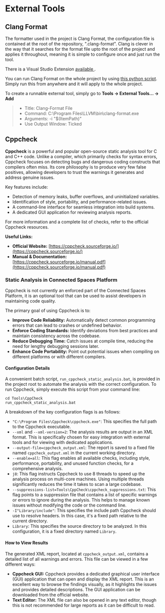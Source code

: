 # External Tools

## Clang Format
The formatter used in the project is Clang Format, the configuration file is contained at the root of the repository, ".clang-format".
Clang is clever in the way that it searches for the format file upto the root of the project and applies it throughout, meaning it is simple to configure once and just run the tool.

There is a Visual Studio Extension [available ](https://marketplace.visualstudio.com/items?itemName=LLVMExtensions.ClangFormat&ssr=false#overview).

You can run Clang Format on the whole project by using [this python script](https://github.com/magnopus-opensource/connected-spaces-platform/blob/main/Tools/Formatter/RunFormatter.py). Simply run this from anywhere and it will apply to the whole project.

To create a runnable external tool, simply go to **Tools -> External Tools... -> Add**
>  - Title: Clang-Format File
>  - Command: C:\Program Files\LLVM\bin\clang-format.exe
>  - Arguments: -i "$(ItemPath)"
>  - Use Output Window: Ticked

## Cppcheck

**Cppcheck** is a powerful and popular open-source static analysis tool for C and C++ code. Unlike a compiler, which primarily checks for syntax errors, Cppcheck focuses on detecting bugs and dangerous coding constructs that compilers often miss. Its core philosophy is to produce very few false positives, allowing developers to trust the warnings it generates and address genuine issues.

Key features include:
- Detection of memory leaks, buffer overflows, and uninitialized variables.
- Identification of style, portability, and performance-related issues.
- A command-line interface for seamless integration into build systems.
- A dedicated GUI application for reviewing analysis reports.

For more information and a complete list of checks, refer to the official Cppcheck resources.

**Useful Links:**
- **Official Website:** [https://cppcheck.sourceforge.io/](https://cppcheck.sourceforge.io/)
- **Manual & Documentation:** [https://cppcheck.sourceforge.io/manual.pdf](https://cppcheck.sourceforge.io/manual.pdf)

### Static Analysis in Connected Spaces Platform

Cppcheck is not currently an enforced part of the Connected Spaces Platform, it is an optional tool that can be used to assist developers in maintaining code quality.

The primary goal of using Cppcheck is to:
- **Improve Code Reliability:** Automatically detect common programming errors that can lead to crashes or undefined behavior.
- **Enforce Coding Standards:** Identify deviations from best practices and maintain consistency across the codebase.
- **Reduce Debugging Time:** Catch issues at compile time, reducing the need for lengthy debugging sessions later.
- **Enhance Code Portability:** Point out potential issues when compiling on different platforms or with different compilers.

#### Configuration Details

A convenient batch script, ```run_cppcheck_static_analysis.bat```, is provided in the project root to automate the analysis with the correct configuration. To run Cppcheck, simply execute this script from your command line:

```
cd Tools\CppCheck
run_cppcheck_static_analysis.bat
```

A breakdown of the key configuration flags is as follows:

- `"C:\Program Files\Cppcheck\cppcheck.exe"`: This specifies the full path to the Cppcheck executable.
- `--xml` and `--xml-version=2`: The analysis results are output in an XML format. This is specifically chosen for easy integration with external tools and for viewing with dedicated applications.
- `--output-file=cppcheck_output.xml`: The report is saved to a fixed file named `cppcheck_output.xml` in the current working directory.
- `--enable=all`: This flag enables all available checks, including style, performance, portability, and unused function checks, for a comprehensive analysis.
- `j8`: This flag instructs Cppcheck to use 8 threads to speed up the analysis process on multi-core machines. Using multiple threads significantly reduces the time it takes to scan a large codebase.
- `--suppressions-list=Tools\CppCheck\cppcheck_suppressions.txt`: This flag points to a suppression file that contains a list of specific warnings or errors to ignore during the analysis. This helps to manage known issues without modifying the code or the command line.
- `-I"Library/include"`: This specifies the include path Cppcheck should use to resolve headers. In this case, it's a fixed path relative to the current directory.
- `Library`: This specifies the source directory to be analyzed. In this configuration, it is a fixed directory named `Library`.

#### How to View Results

The generated XML report, located at `cppcheck_output.xml`, contains a detailed list of all warnings and errors. This file can be viewed in a few different ways:

- **Cppcheck GUI:** Cppcheck provides a dedicated graphical user interface (GUI) application that can open and display the XML report. This is an excellent way to browse the findings visually, as it highlights the issues and provides detailed descriptions. The GUI application can be downloaded from the official website.
- **Text Editor:** The XML file can also be opened in any text editor, though this is not recommended for large reports as it can be difficult to read.
